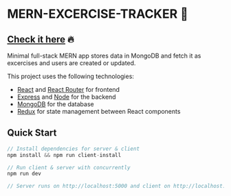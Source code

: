# MERN-EXCERCISE-TRACKER :muscle:

## [Check it here]( https://sehbaz.github.io/MERN-EXCERCISE-TRACKER/) :fire:

Minimal full-stack MERN app stores data in MongoDB and fetch it as excercises and users are created or updated.

This project uses the following technologies:

- [React](https://reactjs.org) and [React Router](https://reacttraining.com/react-router/) for frontend
- [Express](http://expressjs.com/) and [Node](https://nodejs.org/en/) for the backend
- [MongoDB](https://www.mongodb.com/) for the database
- [Redux](https://redux.js.org/basics/usagewithreact) for state management between React components


## Quick Start

```javascript
// Install dependencies for server & client
npm install && npm run client-install

// Run client & server with concurrently
npm run dev

// Server runs on http://localhost:5000 and client on http://localhost:3000
```
